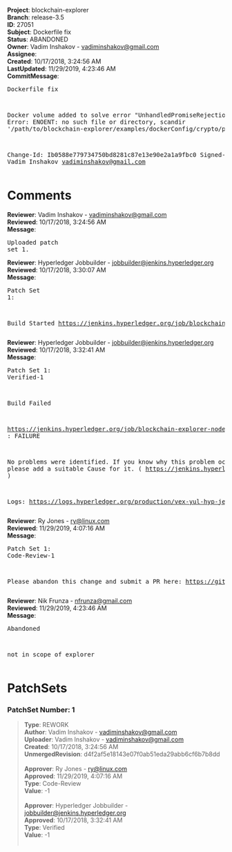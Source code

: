 <strong>Project</strong>: blockchain-explorer<br><strong>Branch</strong>: release-3.5<br><strong>ID</strong>: 27051<br><strong>Subject</strong>: Dockerfile fix<br><strong>Status</strong>: ABANDONED<br><strong>Owner</strong>: Vadim Inshakov - vadiminshakov@gmail.com<br><strong>Assignee</strong>:<br><strong>Created</strong>: 10/17/2018, 3:24:56 AM<br><strong>LastUpdated</strong>: 11/29/2019, 4:23:46 AM<br><strong>CommitMessage</strong>:<br><pre>Dockerfile fix

Docker volume added to solve error "UnhandledPromiseRejectionWarning: Error: ENOENT: no such file or directory, scandir '/path/to/blockchain-explorer/examples/dockerConfig/crypto/peerOrganizations/<org>/users/Admin@<org>/msp/keystore/'"

Change-Id: Ib0588e779734750bd8281c87e13e90e2a1a9fbc0
Signed-off-by: Vadim Inshakov <vadiminshakov@gmail.com>
</pre><h1>Comments</h1><strong>Reviewer</strong>: Vadim Inshakov - vadiminshakov@gmail.com<br><strong>Reviewed</strong>: 10/17/2018, 3:24:56 AM<br><strong>Message</strong>: <pre>Uploaded patch set 1.</pre><strong>Reviewer</strong>: Hyperledger Jobbuilder - jobbuilder@jenkins.hyperledger.org<br><strong>Reviewed</strong>: 10/17/2018, 3:30:07 AM<br><strong>Message</strong>: <pre>Patch Set 1:

Build Started https://jenkins.hyperledger.org/job/blockchain-explorer-node8-verify-x86_64/7/</pre><strong>Reviewer</strong>: Hyperledger Jobbuilder - jobbuilder@jenkins.hyperledger.org<br><strong>Reviewed</strong>: 10/17/2018, 3:32:41 AM<br><strong>Message</strong>: <pre>Patch Set 1: Verified-1

Build Failed 

https://jenkins.hyperledger.org/job/blockchain-explorer-node8-verify-x86_64/7/ : FAILURE

No problems were identified. If you know why this problem occurred, please add a suitable Cause for it. ( https://jenkins.hyperledger.org/job/blockchain-explorer-node8-verify-x86_64/7/ )

Logs: https://logs.hyperledger.org/production/vex-yul-hyp-jenkins-3/blockchain-explorer-node8-verify-x86_64/7</pre><strong>Reviewer</strong>: Ry Jones - ry@linux.com<br><strong>Reviewed</strong>: 11/29/2019, 4:07:16 AM<br><strong>Message</strong>: <pre>Patch Set 1: Code-Review-1

Please abandon this change and submit a PR here: https://github.com/hyperledger/blockchain-explorer</pre><strong>Reviewer</strong>: Nik Frunza - nfrunza@gmail.com<br><strong>Reviewed</strong>: 11/29/2019, 4:23:46 AM<br><strong>Message</strong>: <pre>Abandoned

not in scope of explorer</pre><h1>PatchSets</h1><h3>PatchSet Number: 1</h3><blockquote><strong>Type</strong>: REWORK<br><strong>Author</strong>: Vadim Inshakov - vadiminshakov@gmail.com<br><strong>Uploader</strong>: Vadim Inshakov - vadiminshakov@gmail.com<br><strong>Created</strong>: 10/17/2018, 3:24:56 AM<br><strong>UnmergedRevision</strong>: d4f2af5e18143e07f0ab51eda29abb6cf6b7b8dd<br><br><strong>Approver</strong>: Ry Jones - ry@linux.com<br><strong>Approved</strong>: 11/29/2019, 4:07:16 AM<br><strong>Type</strong>: Code-Review<br><strong>Value</strong>: -1<br><br><strong>Approver</strong>: Hyperledger Jobbuilder - jobbuilder@jenkins.hyperledger.org<br><strong>Approved</strong>: 10/17/2018, 3:32:41 AM<br><strong>Type</strong>: Verified<br><strong>Value</strong>: -1<br><br></blockquote>
